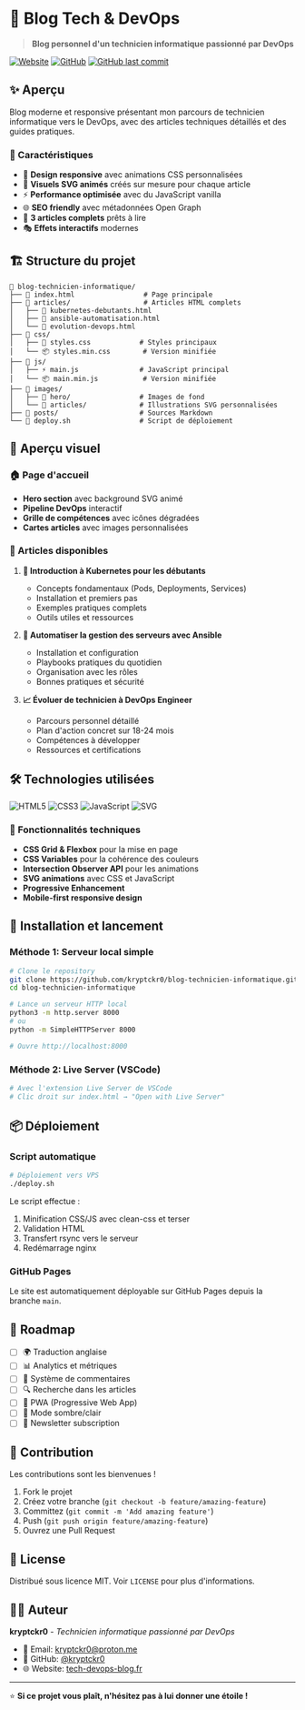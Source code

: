 # 🚀 Blog Tech & DevOps

> **Blog personnel d'un technicien informatique passionné par DevOps**

[![Website](https://img.shields.io/website?url=https%3A%2F%2Ftech-devops-blog.fr)](https://tech-devops-blog.fr)
[![GitHub](https://img.shields.io/github/license/kryptckr0/blog-technicien-informatique)](LICENSE)
[![GitHub last commit](https://img.shields.io/github/last-commit/kryptckr0/blog-technicien-informatique)](https://github.com/kryptckr0/blog-technicien-informatique/commits/main)

## ✨ Aperçu

Blog moderne et responsive présentant mon parcours de technicien informatique vers le DevOps, avec des articles techniques détaillés et des guides pratiques.

### 🎯 Caractéristiques

- 📱 **Design responsive** avec animations CSS personnalisées
- 🎨 **Visuels SVG animés** créés sur mesure pour chaque article
- ⚡ **Performance optimisée** avec du JavaScript vanilla
- 🌐 **SEO friendly** avec métadonnées Open Graph
- 📝 **3 articles complets** prêts à lire
- 🎭 **Effets interactifs** modernes

## 🏗️ Structure du projet

```
📁 blog-technicien-informatique/
├── 📄 index.html                 # Page principale
├── 📁 articles/                  # Articles HTML complets
│   ├── 📝 kubernetes-debutants.html
│   ├── 📝 ansible-automatisation.html  
│   └── 📝 evolution-devops.html
├── 📁 css/
│   ├── 🎨 styles.css            # Styles principaux
│   └── 📦 styles.min.css        # Version minifiée
├── 📁 js/
│   ├── ⚡ main.js               # JavaScript principal 
│   └── 📦 main.min.js           # Version minifiée
├── 📁 images/
│   ├── 📁 hero/                 # Images de fond
│   └── 📁 articles/             # Illustrations SVG personnalisées
├── 📁 posts/                    # Sources Markdown
└── 🚀 deploy.sh                 # Script de déploiement
```

## 🎨 Aperçu visuel

### 🏠 Page d'accueil
- **Hero section** avec background SVG animé
- **Pipeline DevOps** interactif 
- **Grille de compétences** avec icônes dégradées
- **Cartes articles** avec images personnalisées

### 📝 Articles disponibles

1. **🚢 Introduction à Kubernetes pour les débutants**
   - Concepts fondamentaux (Pods, Deployments, Services)
   - Installation et premiers pas
   - Exemples pratiques complets
   - Outils utiles et ressources

2. **🔧 Automatiser la gestion des serveurs avec Ansible** 
   - Installation et configuration
   - Playbooks pratiques du quotidien
   - Organisation avec les rôles
   - Bonnes pratiques et sécurité

3. **📈 Évoluer de technicien à DevOps Engineer**
   - Parcours personnel détaillé
   - Plan d'action concret sur 18-24 mois
   - Compétences à développer
   - Ressources et certifications

## 🛠️ Technologies utilisées

![HTML5](https://img.shields.io/badge/HTML5-E34F26?style=for-the-badge&logo=html5&logoColor=white)
![CSS3](https://img.shields.io/badge/CSS3-1572B6?style=for-the-badge&logo=css3&logoColor=white)
![JavaScript](https://img.shields.io/badge/JavaScript-F7DF1E?style=for-the-badge&logo=javascript&logoColor=black)
![SVG](https://img.shields.io/badge/SVG-FFB13B?style=for-the-badge&logo=svg&logoColor=black)

### 🎯 Fonctionnalités techniques

- **CSS Grid & Flexbox** pour la mise en page
- **CSS Variables** pour la cohérence des couleurs
- **Intersection Observer API** pour les animations
- **SVG animations** avec CSS et JavaScript
- **Progressive Enhancement** 
- **Mobile-first responsive design**

## 🚀 Installation et lancement

### Méthode 1: Serveur local simple
```bash
# Clone le repository
git clone https://github.com/kryptckr0/blog-technicien-informatique.git
cd blog-technicien-informatique

# Lance un serveur HTTP local
python3 -m http.server 8000
# ou
python -m SimpleHTTPServer 8000

# Ouvre http://localhost:8000
```

### Méthode 2: Live Server (VSCode)
```bash
# Avec l'extension Live Server de VSCode
# Clic droit sur index.html → "Open with Live Server"
```

## 📦 Déploiement

### Script automatique
```bash
# Déploiement vers VPS
./deploy.sh
```

Le script effectue :
1. Minification CSS/JS avec clean-css et terser
2. Validation HTML
3. Transfert rsync vers le serveur
4. Redémarrage nginx

### GitHub Pages
Le site est automatiquement déployable sur GitHub Pages depuis la branche `main`.

## 🎯 Roadmap

- [ ] 🌍 Traduction anglaise
- [ ] 📊 Analytics et métriques
- [ ] 💬 Système de commentaires
- [ ] 🔍 Recherche dans les articles
- [ ] 📱 PWA (Progressive Web App)
- [ ] 🎨 Mode sombre/clair
- [ ] 📧 Newsletter subscription

## 🤝 Contribution

Les contributions sont les bienvenues ! 

1. Fork le projet
2. Créez votre branche (`git checkout -b feature/amazing-feature`)
3. Committez (`git commit -m 'Add amazing feature'`)
4. Push (`git push origin feature/amazing-feature`) 
5. Ouvrez une Pull Request

## 📄 License

Distribué sous licence MIT. Voir `LICENSE` pour plus d'informations.

## 👨‍💻 Auteur

**kryptckr0** - *Technicien informatique passionné par DevOps*

- 📧 Email: [kryptckr0@proton.me](mailto:kryptckr0@proton.me)
- 🐙 GitHub: [@kryptckr0](https://github.com/kryptckr0)
- 🌐 Website: [tech-devops-blog.fr](https://tech-devops-blog.fr)

---

⭐ **Si ce projet vous plaît, n'hésitez pas à lui donner une étoile !**
